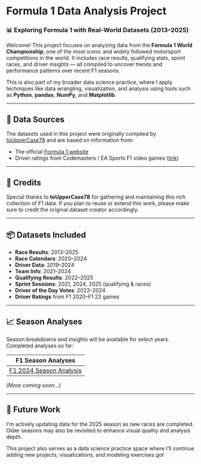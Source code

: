 # Formula 1 Data Analysis Project

### 📊 Exploring Formula 1 with Real-World Datasets (2013–2025)

Welcome! This project focuses on analyzing data from the **Formula 1 World Championship**, one of the most iconic and widely followed motorsport competitions in the world. It includes race results, qualifying stats, sprint races, and driver insights — all compiled to uncover trends and performance patterns over recent F1 seasons.

This is also part of my broader data science practice, where I apply techniques like data wrangling, visualization, and analysis using tools such as **Python**, **pandas**, **NumPy**, and **Matplotlib**.

---

## 📁 Data Sources

The datasets used in this project were originally compiled by [toUpperCase78](https://github.com/toUpperCase78) and are based on information from:

- The official [Formula 1 website](https://www.formula1.com/)
- Driver ratings from Codemasters / EA Sports F1 video games ([link](https://www.ea.com/games/f1/driver-ratings?isLocalized=true))

---

## 🙏 Credits

Special thanks to **toUpperCase78** for gathering and maintaining this rich collection of F1 data. If you plan to reuse or extend this work, please make sure to credit the original dataset creator accordingly.

---

## 📦 Datasets Included

- **Race Results**: 2013–2025
- **Race Calendars**: 2020–2024
- **Driver Data**: 2019–2024
- **Team Info**: 2021–2024
- **Qualifying Results**: 2022–2025
- **Sprint Sessions**: 2021, 2024, 2025 (qualifying & races)
- **Driver of the Day Votes**: 2022–2024
- **Driver Ratings** from F1 2020–F1 23 games

---

## 📈 Season Analyses

Season breakdowns and insights will be available for select years. Completed analyses so far:

| F1 Season Analyses |
|--------------------|
| [F1 2024 Season Analysis](F1-2024_Analysis.ipynb) |

_(More coming soon...)_

---

## 🔮 Future Work

I'm actively updating data for the 2025 season as new races are completed. Older seasons may also be revisited to enhance visual quality and analysis depth.

This project also serves as a data science practice space where I’ll continue adding new projects, visualizations, and modeling exercises.got